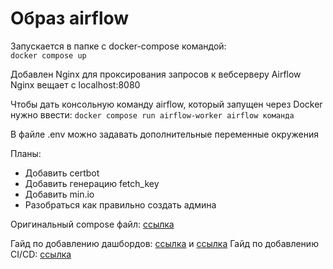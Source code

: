 # Образ airflow
Запускается в папке с docker-compose командой:  
`docker compose up`  

Добавлен Nginx для проксирования запросов к вебсерверу Airflow  
Nginx вещает с localhost:8080  

Чтобы дать консольную команду airflow, который запущен через Docker нужно ввести:
`docker compose run airflow-worker airflow команда`  

В файле .env можно задавать дополнительные переменные окружения  

Планы:
+ Добавить certbot  
+ Добавить генерацию fetch_key  
+ Добавить min.io  
+ Разобраться как правильно создать админа

Оригинальный compose файл: [ссылка](https://airflow.apache.org/docs/apache-airflow/stable/howto/docker-compose/index.html)  

Гайд по добавлению дашбордов: [ссылка](https://www.youtube.com/watch?v=xyeR_uFhnD4&list=PLzKRcZrsJN_xcKKyKn18K7sWu5TTtdywh&index=7) и [ссылка](https://www.youtube.com/watch?v=CZS4fAfWcR4&list=PLzKRcZrsJN_xcKKyKn18K7sWu5TTtdywh&index=7) 
Гайд по добавлению CI/CD: [ссылка](https://startdatajourney.com/ru/course/apache-airflow-2/modules/22/74/10)
